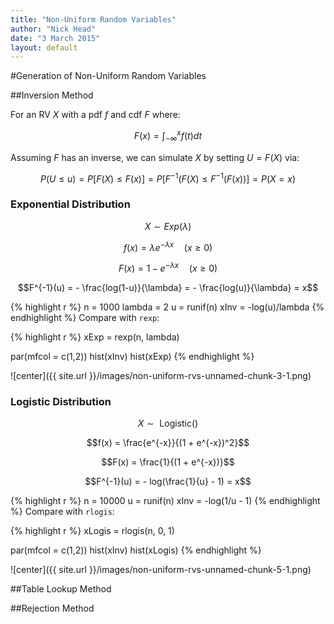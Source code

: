 ```yaml
---
title: "Non-Uniform Random Variables"
author: "Nick Head"
date: "3 March 2015"
layout: default
---
```


#Generation of Non-Uniform Random Variables



##Inversion Method

For an RV $X$ with a pdf $f$ and cdf $F$ where:

$$F(x) = \int_{-\infty}^x f(t) dt$$

Assuming $F$ has an inverse, we can simulate $X$ by setting $U = F(X)$ via:

$$P(U \leq u) = P[F(X) \leq F(x)] = P[F^{-1}(F(X) \leq F^{-1}(F(x))] = P(X = x)$$

### Exponential Distribution

$$X \sim Exp(\lambda)$$

$$f(x) = \lambda e^{-\lambda x} \quad (x \geq 0)$$

$$F(x) = 1 - e^{-\lambda x} \quad (x \geq 0)$$

$$F^{-1}(u) = - \frac{log(1-u)}{\lambda} = - \frac{log(u)}{\lambda} = x$$


{% highlight r %}
n = 1000
lambda = 2
u = runif(n)
xInv = -log(u)/lambda
{% endhighlight %}
Compare with `rexp`:

{% highlight r %}
xExp = rexp(n, lambda)

par(mfcol = c(1,2))
hist(xInv)
hist(xExp)
{% endhighlight %}

![center]({{ site.url }}/images/non-uniform-rvs-unnamed-chunk-3-1.png) 

### Logistic Distribution

$$X \sim \text{ Logistic}()$$

$$f(x) = \frac{e^{-x}}{(1 + e^{-x})^2}$$

$$F(x) = \frac{1}{(1 + e^{-x})}$$

$$F^{-1}(u) = - log(\frac{1}{u} - 1) = x$$


{% highlight r %}
n = 10000
u = runif(n)
xInv = -log(1/u - 1)
{% endhighlight %}
Compare with `rlogis`:

{% highlight r %}
xLogis = rlogis(n, 0, 1)

par(mfcol = c(1,2))
hist(xInv)
hist(xLogis)
{% endhighlight %}

![center]({{ site.url }}/images/non-uniform-rvs-unnamed-chunk-5-1.png) 


##Table Lookup Method

##Rejection Method
